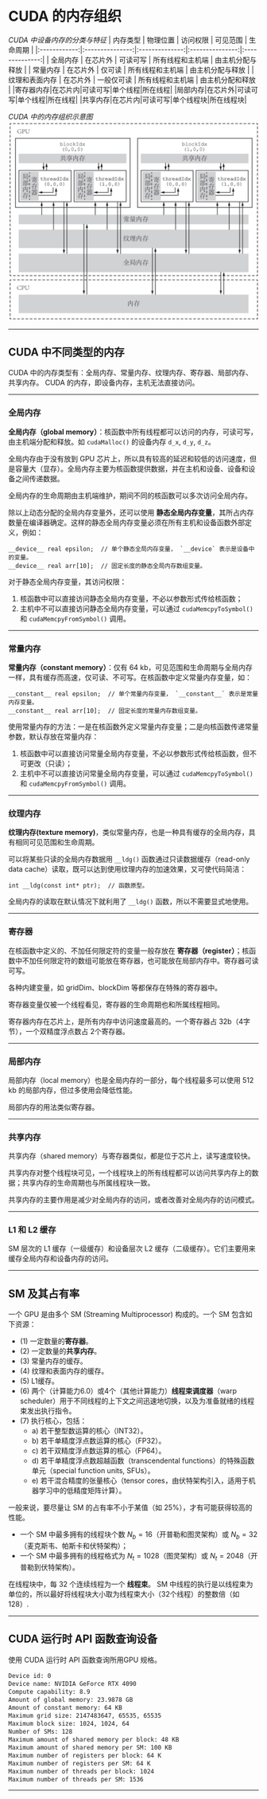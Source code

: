 # CUDA 的内存组织

*CUDA 中设备内存的分类与特征*
| 内存类型  | 物理位置 |   访问权限  | 可见范围 | 生命周期 |
|:------------:|:---------------:|:--------------:|:---------------:|:--------------:|
| 全局内存 | 在芯片外 | 可读可写 | 所有线程和主机端 | 由主机分配与释放 |
| 常量内存 | 在芯片外 | 仅可读 | 所有线程和主机端 | 由主机分配与释放 |
| 纹理和表面内存 | 在芯片外 | 一般仅可读 | 所有线程和主机端 | 由主机分配和释放 |
|寄存器内存|在芯片内|可读可写|单个线程|所在线程| 
|局部内存|在芯片外|可读可写|单个线程|所在线程|
|共享内存|在芯片内|可读可写|单个线程块|所在线程块|

*CUDA 中的内存组织示意图*
![CUDA 中的内存组织示意图](figures/memory.jpg)

------

## CUDA 中不同类型的内存

CUDA 中的内存类型有：全局内存、常量内存、纹理内存、寄存器、局部内存、共享内存。
CUDA 的内存，即设备内存，主机无法直接访问。

------

### 全局内存

**全局内存（global memory）**：核函数中所有线程都可以访问的内存，可读可写，由主机端分配和释放。如 `cudaMalloc()` 的设备内存 `d_x`, `d_y`, `d_z`。

全局内存由于没有放到 GPU 芯片上，所以具有较高的延迟和较低的访问速度，但是容量大（显存）。全局内存主要为核函数提供数据，并在主机和设备、设备和设备之间传递数据。

全局内存的生命周期由主机端维护，期间不同的核函数可以多次访问全局内存。

除以上动态分配的全局内存变量外，还可以使用 **静态全局内存变量**，其所占内存数量在编译器确定。这样的静态全局内存变量必须在所有主机和设备函数外部定义，例如：  

```cuda  
__device__ real epsilon;  // 单个静态全局内存变量， `__device` 表示是设备中的变量。
__device__ real arr[10];  // 固定长度的静态全局内存数组变量。
```

对于静态全局内存变量，其访问权限：  
1. 核函数中可以直接访问静态全局内存变量，不必以参数形式传给核函数；
2. 主机中不可以直接访问静态全局内存变量，可以通过 `cudaMemcpyToSymbol()` 和 `cudaMemcpyFromSymbol()` 调用。  

------

### 常量内存

**常量内存（constant memory）**：仅有 64 kb，可见范围和生命周期与全局内存一样，具有缓存而高速，仅可读、不可写。在核函数中定义常量内存变量，如：  

```cuda  
__constant__ real epsilon;  // 单个常量内存变量， `__constant__` 表示是常量内存变量。
__constant__ real arr[10];  // 固定长度的常量内存数组变量。
```

使用常量内存的方法：一是在核函数外定义常量内存变量；二是向核函数传递常量参数，默认存放在常量内存：  
1. 核函数中可以直接访问常量全局内存变量，不必以参数形式传给核函数，但不可更改（只读）；
2. 主机中不可以直接访问常量全局内存变量，可以通过 `cudaMemcpyToSymbol()` 和 `cudaMemcpyFromSymbol()` 调用。

------

### 纹理内存

**纹理内存(texture memory)**，类似常量内存，也是一种具有缓存的全局内存，具有相同可见范围和生命周期。

可以将某些只读的全局内存数据用 `__ldg()` 函数通过只读数据缓存（read-only data cache）读取，既可以达到使用纹理内存的加速效果，又可使代码简洁：  

```cuda
int __ldg(const int* ptr);  // 函数原型。
```

全局内存的读取在默认情况下就利用了 `__ldg()` 函数，所以不需要显式地使用。

------

### 寄存器

在核函数中定义的、不加任何限定符的变量一般存放在 **寄存器（register）**；核函数中不加任何限定符的数组可能放在寄存器，也可能放在局部内存中。寄存器可读可写。

各种内建变量，如 gridDim、blockDim 等都保存在特殊的寄存器中。

寄存器变量仅被一个线程看见，寄存器的生命周期也和所属线程相同。

寄存器内存在芯片上，是所有内存中访问速度最高的。一个寄存器占 32b（4字节），一个双精度浮点数占 2个寄存器。

------

### 局部内存

局部内存（local memory）也是全局内存的一部分，每个线程最多可以使用 512 kb 的局部内存，但过多使用会降低性能。

局部内存的用法类似寄存器。

------

### 共享内存

共享内存（shared memory）与寄存器类似，都是位于芯片上，读写速度较快。

共享内存对整个线程块可见，一个线程块上的所有线程都可以访问共享内存上的数据；共享内存的生命周期也与所属线程块一致。

共享内存的主要作用是减少对全局内存的访问，或者改善对全局内存的访问模式。

------

### L1 和 L2 缓存

SM 层次的 L1 缓存（一级缓存）和设备层次 L2 缓存（二级缓存）。它们主要用来缓存全局内存和设备内存的访问。

------

## SM 及其占有率

一个 GPU 是由多个 SM (Streaming Multiprocessor) 构成的。一个 SM 包含如下资源：

- (1) 一定数量的**寄存器**。
- (2) 一定数量的**共享内存**。
- (3) 常量内存的缓存。
- (4) 纹理和表面内存的缓存。
- (5) L1缓存。
- (6) 两个（计算能力6.0）或4个（其他计算能力）**线程束调度器**（warp scheduler）用于不同线程的上下文之间迅速地切换，以及为准备就绪的线程束发出执行指令。
- (7) 执行核心，包括：
    - a) 若干整型数运算的核心（INT32）。
    - b) 若干单精度浮点数运算的核心（FP32）。
    - c) 若干双精度浮点数运算的核心（FP64）。
    - d) 若干单精度浮点数超越函数（transcendental functions）的特殊函数单元（special function units, SFUs）。
    - e) 若干混合精度的张量核心（tensor cores，由伏特架构引入，适用于机器学习中的低精度矩阵计算）。

一般来说，要尽量让 SM 的占有率不小于某值（如 25%），才有可能获得较高的性能。

+ 一个 SM 中最多拥有的线程块个数 $N_b=16$（开普勒和图灵架构）或 $N_b=32$（麦克斯韦、帕斯卡和伏特架构）；
+ 一个 SM 中最多拥有的线程格式为 $N_t=1028$（图灵架构）或 $N_t=2048$（开普勒到伏特架构）。

在线程块中，每 32 个连续线程为一个 **线程束**。
SM 中线程的执行是以线程束为单位的，所以最好将线程块大小取为线程束大小（32个线程）的整数倍（如 128）.

------

## CUDA 运行时 API 函数查询设备

使用 CUDA 运行时 API 函数查询所用GPU 规格。
```
Device id: 0
Device name: NVIDIA GeForce RTX 4090
Compute capability: 8.9
Amount of global memory: 23.9878 GB
Amount of constant memory: 64 KB
Maximum grid size: 2147483647, 65535, 65535
Maximum block size: 1024, 1024, 64
Number of SMs: 128
Maximum amount of shared memory per block: 48 KB
Maximum amount of shared memory per SM: 100 KB
Maximum number of registers per block: 64 K
Maximum number of registers per SM: 64 K
Maximum number of threads per block: 1024
Maximum number of threads per SM: 1536
```
------
